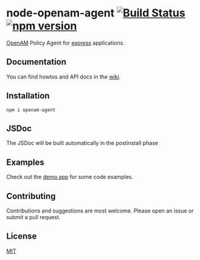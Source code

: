 node-openam-agent [![Build Status](https://travis-ci.org/zoltantarcsay/node-openam-agent.svg?branch=master)](https://travis-ci.org/zoltantarcsay/node-openam-agent) [![npm version](https://badge.fury.io/js/openam-agent.svg)](http://badge.fury.io/js/openam-agent)
=================
[OpenAM](https://backstage.forgerock.com/#!/docs/openam/current/getting-started) Policy Agent for [express](http://expressjs.com/) applications.

Documentation
-------------

You can find howtos and API docs in the [wiki](https://github.com/zoltantarcsay/node-openam-agent/wiki).

Installation
------------

```
npm i openam-agent
```

JSDoc
-----

The JSDoc will be built automatically in the postinstall phase


Examples
--------

Check out the [demo app](https://github.com/zoltantarcsay/node-openam-agent-demo) for some code examples.

Contributing
------------

Contributions and suggestions are most welcome. Please open an issue or submit a pull request.

License
-------
[MIT](https://github.com/zoltantarcsay/node-openam-agent/blob/master/LICENSE)
